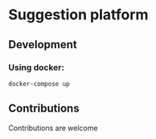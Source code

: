 # Suggestion platform

## Development

### Using docker:

```
docker-compose up
```

## Contributions

Contributions are welcome